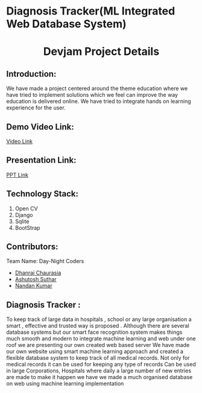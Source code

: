 # Diagnosis Tracker(ML Integrated Web Database System)
<h1 align="center">Devjam Project Details</h1>
<p align="center">
</p>




## Introduction:
  We have made a project centered around the theme education where we have tried to implement solutions which we feel can improve the way education is delivered online. We have tried to integrate hands on learning experience for the user.
  
## Demo Video Link:
  <a href="https://drive.google.com/file/d/1XLyM-02PLUnytIBs35fu3lNH3yljkV9K/view">Video Link</a>
  
## Presentation Link:
  <a href="https://drive.google.com/file/d/1b5fGTISE4_-QvnZZyx4xciLzfGuHHXOV/view?usp=sharing"> PPT Link </a>

## Technology Stack:
  1) Open CV
  2) Django
  3) Sqlite
  4) BootStrap
  
## Contributors:

Team Name: Day-Night Coders

* [Dhanraj Chaurasia](https://github.com/dhanrajchaurasia)
* [Ashutosh Suthar](https://github.com/ashutoshsuthar2020)
* [Nandan Kumar](https://github.com/DE-nandan)

## Diagnosis Tracker :
To keep track of large data in hospitals , school or any large organisation a smart , effective and trusted way is proposed . Although there are several database systems but our smart face recognition system makes things much smooth and modern to integrate machine learning and web under one roof we are presenting 
our own created web based server
We have made our own website using smart machine learning approach and created a flexible database system to keep track of all medical records. Not only for medical records it can be used for keeping any type of records Can be used in large Corporations, Hospitals where daily a large number of new entries are made to make it happen we have we made a much organised database on web using machine learning implementation

